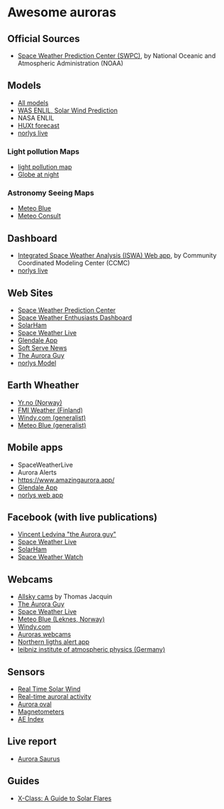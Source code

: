 # Awesome auroras

## Official Sources

- [Space Weather Prediction Center (SWPC)](https://www.swpc.noaa.gov/), by National Oceanic and Atmospheric Administration (NOAA)

## Models

- [All models](https://ccmc.gsfc.nasa.gov/models/?statuses=Production&statuses=Result+Only)
- [WAS ENLIL, Solar Wind Prediction](https://www.swpc.noaa.gov/products/wsa-enlil-solar-wind-prediction)
- NASA ENLIL
- [HUXt forecast](https://research.reading.ac.uk/met-spate/huxt-forecast/)
- [norlys live](https://norlys.live/)

### Light pollution Maps

- [light pollution map](https://www.lightpollutionmap.info)
- [Globe at night](https://app.globeatnight.org/map)

### Astronomy Seeing Maps

- [Meteo Blue](https://www.meteoblue.com/en/meteo/outdoorsports/seeing/)
- [Meteo Consult](https://www.meteoconsult.fr/carte-meteo/carte-observation-satellite)

## Dashboard

- [Integrated Space Weather Analysis (ISWA) Web app](https://iswa.ccmc.gsfc.nasa.gov/IswaSystemWebApp/), by Community Coordinated Modeling Center (CCMC)
- [norlys live](https://norlys.live/dashboard)

## Web Sites

- [Space Weather Prediction Center](https://www.swpc.noaa.gov/)
- [Space Weather Enthusiasts Dashboard](https://www.swpc.noaa.gov/communities/space-weather-enthusiasts-dashboard)
- [SolarHam](https://solarham.com/)
- [Space Weather Live](https://www.spaceweatherlive.com/)
- [Glendale App](https://aurora-alerts.uk/)
- [Soft Serve News](https://cdn.softservenews.com/Aurora.htm)
- [The Aurora Guy](https://theauroraguy.com/)
- [norlys Model](https://norlys.live/)

## Earth Wheather

- [Yr.no (Norway)](https://www.yr.no/en)
- [FMI Weather (Finland)](https://en.ilmatieteenlaitos.fi/)
- [Windy.com (generalist)](https://www.windy.com/)
- [Meteo Blue (generalist)](https://www.meteoblue.com/en/weather/forecast/week)

## Mobile apps

- SpaceWeatherLive
- Aurora Alerts
- https://www.amazingaurora.app/
- [Glendale App](https://aurora-alerts.uk/)
- [norlys web app](https://norlys.live/)

## Facebook  (with live publications)

- [Vincent Ledvina "the Aurora guy"](https://www.facebook.com/vincentledvina)
- [Space Weather Live](https://www.facebook.com/SpaceWeatherLive)
- [SolarHam](https://www.facebook.com/SolarHam)
- [Space Weather Watch](https://www.facebook.com/spacewxwatch)

## Webcams

- [Allsky cams](https://www.thomasjacquin.com/allsky-map/) by Thomas Jacquin
- [The Aurora Guy](https://theauroraguy.com/pages/webcams)
- [Space Weather Live](https://www.spaceweatherlive.com/en/auroral-activity/webcams.html)
- [Meteo Blue (Leknes, Norway)](https://www.meteoblue.com/en/weather/webcams/leknes_norway_7626400)
- [Windy.com](https://www.windy.com/?67.748,25.299,8,p:cams)
- [Auroras webcams](https://pomeh.github.io/aurora-cams/)
- [Northern ligths alert app](https://nlalert.fi/forecast/aurora-cameras)
- [leibniz institute of atmospheric physics (Germany)](https://www.iap-kborn.de/en/research/department-optical-soundings-and-sounding-rockets/instruments-and-models/nlc-cameras/overview/)

## Sensors

- [Real Time Solar Wind](https://www.swpc.noaa.gov/products/real-time-solar-wind)
- [Real-time auroral activity](https://www.spaceweatherlive.com/en/auroral-activity/real-time-auroral-activity.html)
- [Aurora oval](https://www.spaceweatherlive.com/en/auroral-activity/auroral-oval.html)
- [Magnetometers](https://www.spaceweatherlive.com/en/auroral-activity/magnetometers.html)
- [AE Index](http://wdc.kugi.kyoto-u.ac.jp/ae_realtime/presentmonth/index.html)

## Live report

- [Aurora Saurus](https://www.aurorasaurus.org/)

## Guides

- [X-Class: A Guide to Solar Flares](https://svs.gsfc.nasa.gov/10109/)
